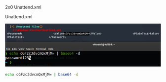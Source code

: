 2x0 Unattend.xml

Unattend.xml

![d5edb5eba458a330a79fa4c1ea3e264d.png](../_resources/9a3e6995637749528a329c3e553f4d70.png)

```bash
echo cGFzc3dvcmQxMjM= | base64 -d
```